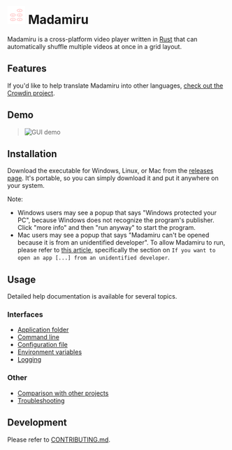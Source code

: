 # ![Logo](assets/icon.svg) Madamiru
Madamiru is a cross-platform video player written in [Rust](https://www.rust-lang.org)
that can automatically shuffle multiple videos at once in a grid layout.

## Features
If you'd like to help translate Madamiru into other languages,
[check out the Crowdin project](https://crowdin.com/project/madamiru).

## Demo
> ![GUI demo](docs/demo-gui.gif)

## Installation
Download the executable for Windows, Linux, or Mac from the
[releases page](https://github.com/mtkennerly/madamiru/releases).
It's portable, so you can simply download it and put it anywhere on your system.

<!--
If you prefer, Madamiru is also available via
[Winget, Scoop, Flatpak, and Cargo](docs/help/installation.md).
-->

Note:

* Windows users may see a popup that says
  "Windows protected your PC",
  because Windows does not recognize the program's publisher.
  Click "more info" and then "run anyway" to start the program.
* Mac users may see a popup that says
  "Madamiru can't be opened because it is from an unidentified developer".
  To allow Madamiru to run, please refer to [this article](https://support.apple.com/en-us/102445),
  specifically the section on `If you want to open an app [...] from an unidentified developer`.

## Usage
Detailed help documentation is available for several topics.

### Interfaces
* [Application folder](/docs/help/application-folder.md)
* [Command line](/docs/help/command-line.md)
* [Configuration file](/docs/help/configuration-file.md)
* [Environment variables](/docs/help/environment-variables.md)
* [Logging](/docs/help/logging.md)

### Other
* [Comparison with other projects](/docs/help/comparison-with-other-projects.md)
* [Troubleshooting](/docs/help/troubleshooting.md)

## Development
Please refer to [CONTRIBUTING.md](./CONTRIBUTING.md).
